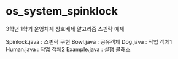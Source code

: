 # os_system_spinklock

3학년 1학기 운영체제 상호배제 알고리즘 스핀락 예제 

Spinlock.java  : 스핀락 구현
Bowl.java      : 공유객체
Dog.java       : 작업 객체1
Human.java     : 작업 객체2
Example.java   : 실행 클래스

